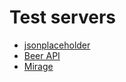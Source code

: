 # Test servers

- [jsonplaceholder](https://jsonplaceholder.typicode.com/)
- [Beer API](https://punkapi.com/documentation/v2)
- [Mirage](https://miragejs.com/)
